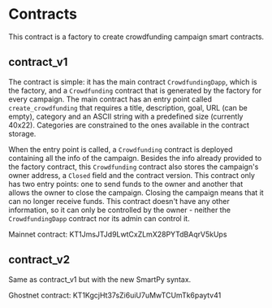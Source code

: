 # Contracts

This contract is a factory to create crowdfunding campaign smart contracts.

## contract_v1

The contract is simple: it has the main contract `CrowdfundingDapp`, which is the factory, and a `Crowdfunding` contract that is generated by the factory for every campaign. The main contract has an entry point called `create_crowdfunding` that requires a title, description, goal, URL (can be empty), category and an ASCII string with a predefined size (currently 40x22). Categories are constrained to the ones available in the contract storage.

When the entry point is called, a `Crowdfunding` contract is deployed containing all the info of the campaign. Besides the info already provided to the factory contract, this `Crowdfunding` contract also stores the campaign's owner address, a `Closed` field and the contract version. This contract only has two entry points: one to send funds to the owner and another that allows the owner to close the campaign. Closing the campaign means that it can no longer receive funds. This contract doesn't have any other information, so it can only be controlled by the owner - neither the `CrowdfundingDapp` contract nor its admin can control it.

Mainnet contract: KT1JmsJTJd9LwtCxZLmX28PYTdBAqrV5kUps

## contract_v2

Same as contract_v1 but with the new SmartPy syntax.

Ghostnet contract: KT1KgcjHt37sZi6uiU7uMwTCUmTk6paytv41

